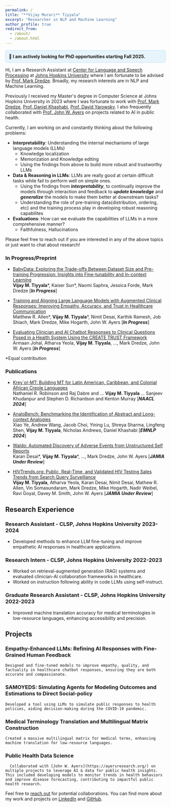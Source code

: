```yaml
---
permalink: /
title: "**Vijay Murari** Tiyyala"
excerpt: "Researcher in NLP and Machine Learning"
author_profile: true
redirect_from: 
  - /about/
  - /about.html
---
```

<div style="background-color: #e8f4fc; padding: 10px; border-radius: 5px; border: 1px solid #b6e0fe; font-weight: bold;">
📢 I am actively looking for PhD opportunities starting Fall 2025.
</div>

Hi, I am a Research Assistant at [Center for Language and Speech Processing](https://clsp.jhu.edu/) at [Johns Hopkins University](https://www.jhu.edu/) where I am fortunate to be advised by [Prof. Mark Dredze](https://www.cs.jhu.edu/~mdredze/). Broadly, my research interests are in NLP and Machine Learning. 

Previously I received my Master's degree in Computer Science at Johns Hopkins University in 2023 where I was fortunate to work with [Prof. Mark Dredze](https://www.cs.jhu.edu/~mdredze/), [Prof. Daniel Khashabi](https://www.cs.jhu.edu/~danielk/), [Prof. David Yarowsky](https://www.cs.jhu.edu/~yarowsky/). I also frequently collaborated with [Prof. John W. Ayers](https://ayersresearch.org/) on projects related to AI in public health. 

Currently, I am working on and constantly thinking about the following problems:

- **Interpretability**: Understanding the internal mechanisms of large language models (LLMs)
  - Knowledge localization
  - Memorization and Knowledge editing
  - Using the findings from above to build more robust and trustworthy LLMs
- **Data & Reasoning in LLMs**: LLMs are really good at certain difficult tasks while fail to perform well on simple ones. 
  - Using the findings from ***interpretability***, to continually improve the models through interaction and feedback to ***update knowledge*** and ***generalize*** the models to make them better at downstream tasks?
  - Understanding the role of pre-training data{distribution, ordering, etc} and the training process play in developing robust reasoning capabilites
- **Evaluations**: How can we evaluate the capabilities of LLMs in a more comprehensive manner?
  - Faithfulness, Hallucinations


Please feel free to reach out if you are interested in any of the above topics or just want to chat about research!
### In Progress/Preprint

- [BabyData: Exploring the Trade-offs Between Dataset Size and Pre-training Progression: Insights into Fine-tunability and In-context Learning](https://imvijay23.github.io/)<br>
**Vijay M. Tiyyala**\*, Kaiser Sun\*, Naomi Saphra, Jessica Forde, Mark Dredze [***In Progress***]

- [Training and Aligning Large Language Models with Augmented Clinical Responses: Improving Empathy, Accuracy, and Trust in Healthcare Communication](https://imvijay23.github.io/)<br>
Matthew R. Allen\*, **Vijay M. Tiyyala**\*, Nimit Desai, Karthik Ramesh, Job Shiach, Mark Dredze, Mike Hogarth, John W. Ayers [***In Progress***]

- [Evaluating Clinician and AI Chatbot Responses to Clinical Questions Posed in a Health System Using the CREATE TRUST Framework](https://imvijay23.github.io/)<br>
Armaan Johal, Atharva Yeola, **Vijay M. Tiyyala**, ..., Mark Dredze, John W. Ayers [***In Progress***]

*Equal contribution

### Publications
- [Krey\`ol-MT: Building MT for Latin American, Caribbean, and Colonial African Creole Languages](https://arxiv.org/abs/2405.05376)<br> 
Nathaniel R. Robinson and Raj Dabre and ... **Vijay M. Tiyyala** ... Sanjeev Khudanpur and Stephen D. Richardson and Kenton Murray [***NAACL 2024***]
- [AnaloBench: Benchmarking the Identification of Abstract and Long-context Analogies](https://arxiv.org/abs/2402.12370)<br>
Xiao Ye, Andrew Wang, Jacob Choi, Yining Lu, Shreya Sharma, Lingfeng Shen, **Vijay M. Tiyyala**, Nicholas Andrews, Daniel Khashabi [***EMNLP 2024***]

- [Waldo: Automated Discovery of Adverse Events from Unstructured Self Reports](https://imvijay23.github.io/)<br>
Karan Desai\*, **Vijay M. Tiyyala**\*, ..., Mark Dredze, John W. Ayers [***JAMIA Under Review***]

- [HIVTrends.org: Public, Real-Time, and Validated HIV Testing Sales Trends from Search Query Surveillance](https://hivtrends.org/)<br>
**Vijay M. Tiyyala**, Atharva Yeola, Karan Desai, Nimit Desai, Mathew R. Allen, Vin Somasundaram, Mark Dredze, Mike Hogarth, Nadir Weibel, Ravi Goyal, Davey M. Smith, John W. Ayers [***JAMIA Under Review***]


## Research Experience

### Research Assistant - CLSP, Johns Hopkins University 2023-2024
- Developed methods to enhance LLM fine-tuning and improve empathetic AI responses in healthcare applications.

### Research Intern - CLSP, Johns Hopkins University 2022-2023
- Worked on retrieval-augmented generation (RAG) systems and evaluated clinician-AI collaboration frameworks in healthcare.
- Worked on instruction following ability in code LLMs using self-instruct.

### Graduate Research Assistant - CLSP, Johns Hopkins University 2022-2023
- Improved machine translation accuracy for medical terminologies in low-resource languages, enhancing accessibility and precision.


## Projects 

### Empathy-Enhanced LLMs: Refining AI Responses with Fine-Grained Human Feedback
```code 
Designed and fine-tuned models to improve empathy, quality, and factuality in healthcare chatbot responses, ensuring they are both accurate and compassionate.  
```

### SAMOYEDS: Simulating Agents for Modeling Outcomes and Estimations to Direct Social-policy
```code 
Developed a tool using LLMs to simulate public responses to health policies, aiding decision-making during the COVID-19 pandemic.
```

### Medical Terminology Translation and Multilingual Matrix Construction
```code 
Created a massive multilingual matrix for medical terms, enhancing machine translation for low-resource languages.
```

### Public Health Data Science
```code 
  Collaborated with [John W. Ayers](https://ayersresearch.org/) on multiple projects to leverage AI & data for public health insights. This included developing models to monitor trends in health behaviors and improve disease forecasting, contributing to impactful public health research.
```
<!-- MapMyVisitors Widget -->
<script type="text/javascript" id="mapmyvisitors" src="https://mapmyvisitors.com/map.js?cl=ffffff&w=318&t=tt&d=L8F8a5DgluoVJ9BIVVGwnD7RXOrrtvFIREhbxmgO1Hg"></script>

Feel free to [reach out](/files/resume/VijayMurariTiyyala_CV.pdf) for potential collaborations. You can find more about my work and projects on [LinkedIn](https://linkedin.com/in/vijaymuraritiyyala/) and [GitHub](https://imvijay23.github.io/).
